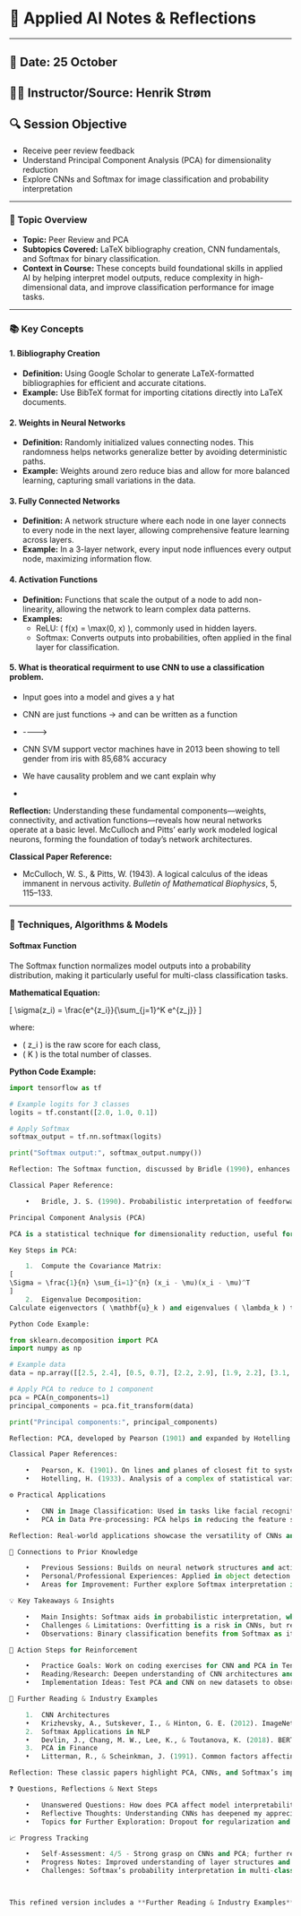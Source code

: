 



# 📓 Applied AI Notes & Reflections

---

## 📅 Date:  25 October
## 🧑‍🏫 Instructor/Source:  Henrik Strøm 
## 🔍 Session Objective  
- Receive peer review feedback  
- Understand Principal Component Analysis (PCA) for dimensionality reduction  
- Explore CNNs and Softmax for image classification and probability interpretation

---

### 📝 Topic Overview
- **Topic:** Peer Review and PCA
- **Subtopics Covered:** LaTeX bibliography creation, CNN fundamentals, and Softmax for binary classification.
- **Context in Course:** These concepts build foundational skills in applied AI by helping interpret model outputs, reduce complexity in high-dimensional data, and improve classification performance for image tasks.

---

### 📚 Key Concepts

#### 1. Bibliography Creation
- **Definition:** Using Google Scholar to generate LaTeX-formatted bibliographies for efficient and accurate citations.
- **Example:** Use BibTeX format for importing citations directly into LaTeX documents.

#### 2. Weights in Neural Networks
- **Definition:** Randomly initialized values connecting nodes. This randomness helps networks generalize better by avoiding deterministic paths.
- **Example:** Weights around zero reduce bias and allow for more balanced learning, capturing small variations in the data.

#### 3. Fully Connected Networks
- **Definition:** A network structure where each node in one layer connects to every node in the next layer, allowing comprehensive feature learning across layers.
- **Example:** In a 3-layer network, every input node influences every output node, maximizing information flow.

#### 4. Activation Functions
- **Definition:** Functions that scale the output of a node to add non-linearity, allowing the network to learn complex data patterns.
- **Examples:** 
  - ReLU: \( f(x) = \max(0, x) \), commonly used in hidden layers.
  - Softmax: Converts outputs into probabilities, often applied in the final layer for classification.
 
#### 5. What is theoratical requirment to use CNN to use a classification problem. 

 - Input goes into a model and gives a y hat
 - CNN are just functions -> and can be written as a function
 - ---->

 - CNN SVM support vector machines have in 2013 been showing to tell gender from iris with 85,68% accuracy

 - We have causality problem and we cant explain why
 - 



**Reflection:** Understanding these fundamental components—weights, connectivity, and activation functions—reveals how neural networks operate at a basic level. McCulloch and Pitts’ early work modeled logical neurons, forming the foundation of today’s network architectures.

**Classical Paper Reference:**  
- McCulloch, W. S., & Pitts, W. (1943). A logical calculus of the ideas immanent in nervous activity. *Bulletin of Mathematical Biophysics*, 5, 115–133.

---

### 🧠 Techniques, Algorithms & Models

#### Softmax Function
The Softmax function normalizes model outputs into a probability distribution, making it particularly useful for multi-class classification tasks.

**Mathematical Equation:**

\[
\sigma(z_i) = \frac{e^{z_i}}{\sum_{j=1}^K e^{z_j}}
\]

where:
- \( z_i \) is the raw score for each class,
- \( K \) is the total number of classes.

**Python Code Example:**

```python
import tensorflow as tf

# Example logits for 3 classes
logits = tf.constant([2.0, 1.0, 0.1])

# Apply Softmax
softmax_output = tf.nn.softmax(logits)

print("Softmax output:", softmax_output.numpy())

Reflection: The Softmax function, discussed by Bridle (1990), enhances our ability to interpret neural network outputs by framing them as probabilities. This is crucial in tasks like image classification, where we need confidence measures for each class.

Classical Paper Reference:

	•	Bridle, J. S. (1990). Probabilistic interpretation of feedforward classification network outputs. Neurocomputing, 227-236.

Principal Component Analysis (PCA)

PCA is a statistical technique for dimensionality reduction, useful for simplifying large datasets by focusing on the main variance directions.

Key Steps in PCA:

	1.	Compute the Covariance Matrix:
[
\Sigma = \frac{1}{n} \sum_{i=1}^{n} (x_i - \mu)(x_i - \mu)^T
]
	2.	Eigenvalue Decomposition:
Calculate eigenvectors ( \mathbf{u}_k ) and eigenvalues ( \lambda_k ) to find principal components.

Python Code Example:

from sklearn.decomposition import PCA
import numpy as np

# Example data
data = np.array([[2.5, 2.4], [0.5, 0.7], [2.2, 2.9], [1.9, 2.2], [3.1, 3.0]])

# Apply PCA to reduce to 1 component
pca = PCA(n_components=1)
principal_components = pca.fit_transform(data)

print("Principal components:", principal_components)

Reflection: PCA, developed by Pearson (1901) and expanded by Hotelling (1933), remains a core tool for data pre-processing. It simplifies models by retaining key information, improving efficiency without sacrificing accuracy.

Classical Paper References:

	•	Pearson, K. (1901). On lines and planes of closest fit to systems of points in space. Philosophical Magazine, 2(11), 559–572.
	•	Hotelling, H. (1933). Analysis of a complex of statistical variables into principal components. Journal of Educational Psychology, 24(6), 417.

⚙️ Practical Applications

	•	CNN in Image Classification: Used in tasks like facial recognition, self-driving cars, and medical imaging to detect patterns in image data.
	•	PCA in Data Pre-processing: PCA helps in reducing the feature space for complex datasets, enhancing the efficiency of algorithms without significant loss of information.

Reflection: Real-world applications showcase the versatility of CNNs and PCA. For instance, PCA is widely used in finance to analyze time series data, while CNNs have become industry standards for visual recognition tasks.

🔄 Connections to Prior Knowledge

	•	Previous Sessions: Builds on neural network structures and activation functions.
	•	Personal/Professional Experiences: Applied in object detection projects and dimensionality reduction tasks.
	•	Areas for Improvement: Further explore Softmax interpretation in multi-class settings to strengthen understanding of output probabilities.

💡 Key Takeaways & Insights

	•	Main Insights: Softmax aids in probabilistic interpretation, while PCA and CNNs offer critical tools for dimensionality reduction and image classification.
	•	Challenges & Limitations: Overfitting is a risk in CNNs, but regularization can mitigate this. PCA may lose information if not applied carefully.
	•	Observations: Binary classification benefits from Softmax as it enhances interpretability by displaying clear confidence levels.

🎯 Action Steps for Reinforcement

	•	Practice Goals: Work on coding exercises for CNN and PCA in TensorFlow.
	•	Reading/Research: Deepen understanding of CNN architectures and Softmax applications in real-world settings.
	•	Implementation Ideas: Test PCA and CNN on new datasets to observe effects of dimensionality reduction and classification accuracy.

🧩 Further Reading & Industry Examples

	1.	CNN Architectures
	•	Krizhevsky, A., Sutskever, I., & Hinton, G. E. (2012). ImageNet classification with deep convolutional neural networks. Advances in Neural Information Processing Systems, 25, 1097-1105. This paper introduced AlexNet, a breakthrough in image classification, paving the way for CNN use in industries from tech to healthcare.
	2.	Softmax Applications in NLP
	•	Devlin, J., Chang, M. W., Lee, K., & Toutanova, K. (2018). BERT: Pre-training of deep bidirectional transformers for language understanding. arXiv preprint arXiv:1810.04805. BERT uses Softmax in its token classification tasks, an example of Softmax’s versatility beyond image classification.
	3.	PCA in Finance
	•	Litterman, R., & Scheinkman, J. (1991). Common factors affecting bond returns. Journal of Fixed Income, 1(1), 54–61. PCA simplifies financial data analysis by identifying dominant factors, improving trading and investment strategies.

Reflection: These classic papers highlight PCA, CNNs, and Softmax’s impact across industries, from technology to finance. Engaging with these studies enriches our understanding of AI’s versatility and emphasizes the importance of grounding new methods in established research.

❓ Questions, Reflections & Next Steps

	•	Unanswered Questions: How does PCA affect model interpretability when applied to very high-dimensional datasets?
	•	Reflective Thoughts: Understanding CNNs has deepened my appreciation for structured feature extraction’s role in AI.
	•	Topics for Further Exploration: Dropout for regularization and alternative activation functions like leaky ReLU.

📈 Progress Tracking

	•	Self-Assessment: 4/5 - Strong grasp on CNNs and PCA; further review on Softmax’s multi-class implications needed.
	•	Progress Notes: Improved understanding of layer structures and feature extraction.
	•	Challenges: Softmax’s probability interpretation in multi-class settings remains challenging.



This refined version includes a **Further Reading & Industry Examples** section, connecting concepts to real-world applications and foundational research, enhancing both theoretical and practical understanding.
